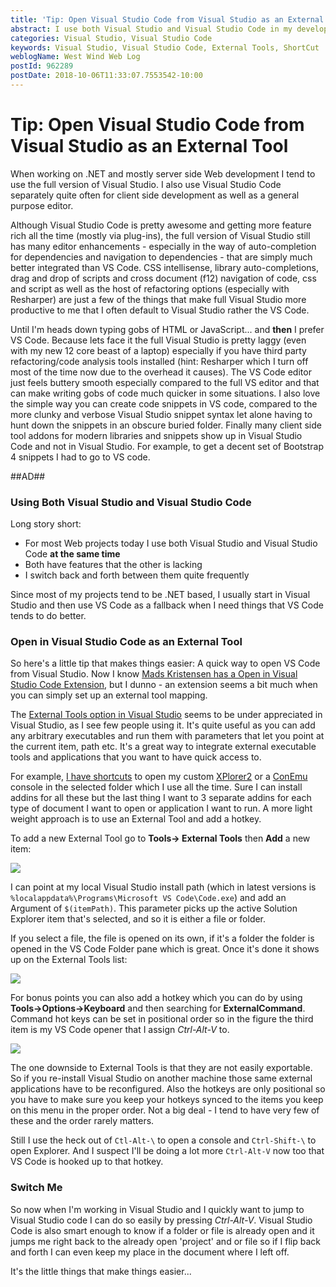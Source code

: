 ```yaml
---
title: 'Tip: Open Visual Studio Code from Visual Studio as an External Tool'
abstract: I use both Visual Studio and Visual Studio Code in my development. Although I tend to still default to the full version of Visual Studio, I tend to run Visual Studio Code side by side with Visual Studio and flip back and forth a lot. To make things a little easier and being able to jump directly to a document in VS Code from full VS you can create an External Tool entry and a shortcut mapping to quickly open documents and/or folders in VS Code.
categories: Visual Studio, Visual Studio Code
keywords: Visual Studio, Visual Studio Code, External Tools, ShortCut
weblogName: West Wind Web Log
postId: 962289
postDate: 2018-10-06T11:33:07.7553542-10:00
---
```

# Tip: Open Visual Studio Code from Visual Studio as an External Tool

When working on .NET and mostly server side Web development I tend to use the full version of Visual Studio. I also use Visual Studio Code separately quite often for client side development as well as a general purpose editor. 

Although Visual Studio Code is pretty awesome and getting more feature rich all the time (mostly via plug-ins), the full version of Visual Studio still has many editor enhancements - especially in the way of auto-completion for dependencies and navigation to dependencies - that are simply much better integrated than VS Code. CSS intellisense, library auto-completions, drag and drop of scripts and cross document (f12) navigation of code, css and script as well as the host of refactoring options (especially with Resharper) are just a few of the things that make full Visual Studio more productive to me that I often default to Visual Studio rather the VS Code.

Until I'm heads down typing gobs of HTML or JavaScript... and **then** I prefer VS Code. Because lets face it the full Visual Studio is pretty laggy (even with my new 12 core beast of a laptop) especially if you have third party refactoring/code analysis tools installed (hint: Resharper which I turn off most of the time now due to the overhead it causes). The VS Code editor just feels buttery smooth especially compared to the full VS editor and that can make writing gobs of code much quicker in some situations. I also love the simple way you can create code snippets in VS code, compared to the more clunky and verbose Visual Studio snippet syntax let alone having to hunt down the snippets in an obscure buried folder. Finally many client side tool addons for modern libraries and snippets show up in Visual Studio Code and not in Visual Studio. For example, to get a decent set of Bootstrap 4 snippets I had to go to VS code.


##AD##

### Using Both Visual Studio and Visual Studio Code
Long story short: 

* For most Web projects today I use both Visual Studio and Visual Studio Code **at the same time**
* Both have features that the other is lacking
* I switch back and forth between them quite frequently

Since most of my projects tend to be .NET based, I usually start in Visual Studio and then use VS Code as a fallback when I need things that VS Code tends to do better.

### Open in Visual Studio Code as an External Tool
So here's a little tip that makes things easier: A quick way to open VS Code from Visual Studio. Now I know [Mads Kristensen has a Open in Visual Studio Code Extension](https://marketplace.visualstudio.com/items?itemName=MadsKristensen.OpeninVisualStudioCode), but I dunno - an extension seems a bit much when you can simply set up an external tool mapping.

The [External Tools option in Visual Studio](https://docs.microsoft.com/en-us/visualstudio/ide/managing-external-tools?view=vs-2017) seems to be under appreciated in Visual Studio, as I see few people using it. It's quite useful as you can add any arbitrary executables and run them with parameters that let you point at the current item, path etc. It's a great way to integrate external executable tools and applications that you want to have quick access to.

For example, [I have shortcuts](https://weblog.west-wind.com/posts/2015/Jan/09/Tip-Create-a-Visual-Studio-Menu-option-to-Open-a-Command-Window) to open my custom [XPlorer2](https://www.zabkat.com/) or a [ConEmu](https://conemu.github.io/) console in the selected folder which I use all the time. Sure I can install addins for all these but the last thing I want to 3 separate addins for each type of document I want to open or application I want to run. A more light weight approach is to use an External Tool and add a hotkey.

To add a new External Tool go to **Tools-> External Tools** then **Add** a new item:

![](https://weblog.west-wind.com/images/2018/Open-Visual-Studio-Code-from-Visual-Studio/ExternalToolOpenInVsCode.png)

I can point at my local Visual Studio install path (which in latest versions is `%localappdata%\Programs\Microsoft VS Code\Code.exe`) and add an Argument of `$(itemPath)`. This parameter picks up the active Solution Explorer item that's selected, and so it is either a file or folder. 

If you select a file, the file is opened on its own, if it's a folder the folder is opened in the VS Code Folder pane which is great. Once it's done it shows up on the External Tools list:

![](https://weblog.west-wind.com/images/2018/Open-Visual-Studio-Code-from-Visual-Studio/ExternalToolOnMenu.png)

For bonus points you can also add a hotkey which you can do by using **Tools->Options->Keyboard** and then searching for **ExternalCommand**. Command hot keys can be set in positional order so in the figure the third item is my VS Code opener that I assign *Ctrl-Alt-V* to.

![](https://weblog.west-wind.com/images/2018/Open-Visual-Studio-Code-from-Visual-Studio/AssignHotKey.png)


The one downside to External Tools is that they are not easily exportable. So if you re-install Visual Studio on another machine those same external applications have to be reconfigured. Also the hotkeys are only positional so you have to make sure you keep your hotkeys synced to the items you keep on this menu in the proper order. Not a big deal - I tend to have very few of these and the order rarely matters.

Still I use the heck out of `Ctl-Alt-\` to open a console and `Ctrl-Shift-\` to open Explorer. And I suspect I'll be doing a lot more `Ctrl-Alt-V` now too that VS Code is hooked up to that hotkey.

### Switch Me
So now when I'm working in Visual Studio and I quickly want to jump to Visual Studio code I can do so easily by pressing *Ctrl-Alt-V*. Visual Studio Code is also smart enough to know if a folder or file is already open and it jumps me right back to the already open 'project' and or file so if I flip back and forth I can even keep my place in the document where I left off.

It's the little things that make things easier...